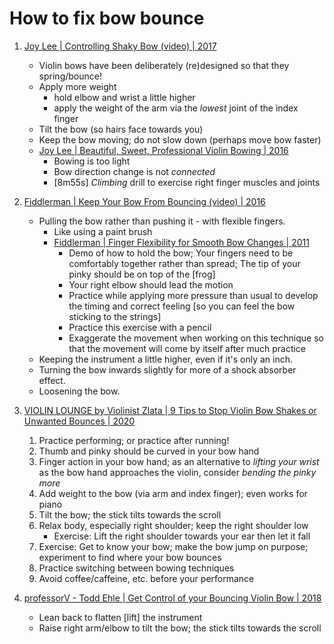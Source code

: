 # How to fix bow bounce

1. [Joy Lee | Controlling Shaky Bow (video) | 2017](https://www.youtube.com/watch?v=EAx8DrjVPAI)
   - Violin bows have been deliberately (re)designed so that they spring/bounce!
   - Apply more weight
     * hold elbow and wrist a little higher
     * apply the weight of the arm via the *lowest* joint of the index finger
   - Tilt the bow (so hairs face towards you)
   - Keep the bow moving; do not slow down (perhaps move bow faster)
   - [Joy Lee | Beautiful, Sweet, Professional Violin Bowing | 2016](https://www.youtube.com/watch?v=kzIgWlye-pY)
     * Bowing is too light
     * Bow direction change is not *connected*
     * [8m55s] *Climbing* drill to exercise right finger muscles and joints

1. [Fiddlerman | Keep Your Bow From Bouncing (video) | 2016](https://www.youtube.com/watch?v=hEmFzaciCW4)
   - Pulling the bow rather than pushing it - with flexible fingers.
     * Like using a paint brush
     * [Fiddlerman | Finger Flexibility for Smooth Bow Changes | 2011](https://www.youtube.com/watch?v=aZ_y3645vYM)
       + Demo of how to hold the bow;
         Your fingers need to be comfortably together rather than spread;
         The tip of your pinky should be on top of the [frog]
       + Your right elbow should lead the motion
       + Practice while applying more pressure than usual to develop the timing and correct feeling
         [so you can feel the bow sticking to the strings]
       + Practice this exercise with a pencil
       + Exaggerate the movement when working on this technique so that the movement will come by itself after much practice
   - Keeping the instrument a little higher, even if it's only an inch.
   - Turning the bow inwards slightly for more of a shock absorber effect.
   - Loosening the bow.

1. [VIOLIN LOUNGE by Violinist Zlata | 9 Tips to Stop Violin Bow Shakes or Unwanted Bounces | 2020](https://www.youtube.com/watch?v=CF4JLmaNYNo)
   1. Practice performing; or practice after running!
   1. Thumb and pinky should be curved in your bow hand
   1. Finger action in your bow hand; as an alternative to *lifting your wrist* as the bow hand approaches
      the violin, consider *bending the pinky more*
   1. Add weight to the bow (via arm and index finger); even works for piano
   1. Tilt the bow; the stick tilts towards the scroll
   1. Relax body, especially right shoulder; keep the right shoulder low
      - Exercise: Lift the right shoulder towards your ear then let it fall
   1. Exercise: Get to know your bow; make the bow jump on purpose; experiment to find where your bow bounces
   1. Practice switching between bowing techniques
   1. Avoid coffee/caffeine, etc. before your performance

1. [professorV - Todd Ehle | Get Control of your Bouncing Violin Bow | 2018](https://www.youtube.com/watch?v=TJ_sZTc2Hl0)
   - Lean back to flatten [lift] the instrument
   - Raise right arm/elbow to tilt the bow; the stick tilts towards the scroll


